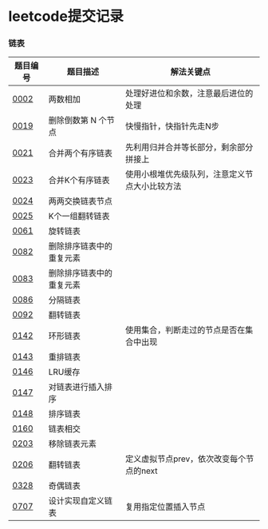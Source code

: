 # leetcode提交记录

### 链表
| 题目编号 | 题目描述 | 解法关键点 |
| --- | --- | --- |
| [0002](https://leetcode.cn/problems/add-two-numbers/description/) | 两数相加 | 处理好进位和余数，注意最后进位的处理 |
| [0019](https://leetcode.cn/problems/remove-nth-node-from-end-of-list/) | 删除倒数第 N 个节点 | 快慢指针，快指针先走N步 |
| [0021](https://leetcode.cn/problems/merge-two-sorted-lists/) | 合并两个有序链表 | 先利用归并合并等长部分，剩余部分拼接上 |
| [0023](https://leetcode.cn/problems/merge-k-sorted-lists/) | 合并K个有序链表 | 使用小根堆优先级队列，注意定义节点大小比较方法 |
|[0024](https://leetcode.cn/problems/swap-nodes-in-pairs/)| 两两交换链表节点 |
|[0025](https://leetcode.cn/problems/reverse-nodes-in-k-group/)| K个一组翻转链表 |
|[0061](https://leetcode.cn/problems/rotate-list/)| 旋转链表 |
|[0082](https://leetcode.cn/problems/remove-duplicates-from-sorted-list-ii/)| 删除排序链表中的重复元素 |
|[0083](https://leetcode.cn/problems/remove-duplicates-from-sorted-list/)| 删除排序链表中的重复元素 |
|[0086](https://leetcode.cn/problems/partition-list/)| 分隔链表 |
|[0092](https://leetcode.cn/problems/reverse-linked-list-ii/)| 翻转链表 |
| [0142](https://leetcode.cn/problems/linked-list-cycle-ii/) | 环形链表 | 使用集合，判断走过的节点是否在集合中出现 |
|[0143](https://leetcode.cn/problems/reorder-list/)| 重排链表 |
|[0146](https://leetcode.cn/problems/lru-cache/)| LRU缓存 |
|[0147](https://leetcode.cn/problems/insertion-sort-list/)| 对链表进行插入排序 |
|[0148](https://leetcode.cn/problems/sort-list/)| 排序链表 |
|[0160](https://leetcode.cn/problems/intersection-of-two-linked-lists/)| 链表相交 |
|[0203](https://leetcode.cn/problems/remove-linked-list-elements/)| 移除链表元素 |
| [0206](https://leetcode.cn/problems/reverse-linked-list/) | 翻转链表 | 定义虚拟节点prev，依次改变每个节点的next |
|[0328](https://leetcode.cn/problems/odd-even-linked-list/description/)| 奇偶链表 |
| [0707](https://leetcode.cn/problems/add-two-numbers/description/) | 设计实现自定义链表 | 复用指定位置插入节点 |

